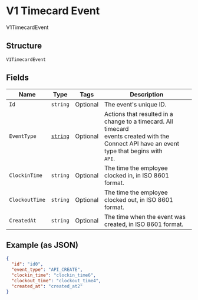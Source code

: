 
# V1 Timecard Event

V1TimecardEvent

## Structure

`V1TimecardEvent`

## Fields

| Name | Type | Tags | Description |
|  --- | --- | --- | --- |
| `Id` | `string` | Optional | The event's unique ID. |
| `EventType` | [`string`](/doc/models/v1-timecard-event-event-type.md) | Optional | Actions that resulted in a change to a timecard. All timecard<br>events created with the Connect API have an event type that begins with<br>`API`. |
| `ClockinTime` | `string` | Optional | The time the employee clocked in, in ISO 8601 format. |
| `ClockoutTime` | `string` | Optional | The time the employee clocked out, in ISO 8601 format. |
| `CreatedAt` | `string` | Optional | The time when the event was created, in ISO 8601 format. |

## Example (as JSON)

```json
{
  "id": "id0",
  "event_type": "API_CREATE",
  "clockin_time": "clockin_time6",
  "clockout_time": "clockout_time4",
  "created_at": "created_at2"
}
```


